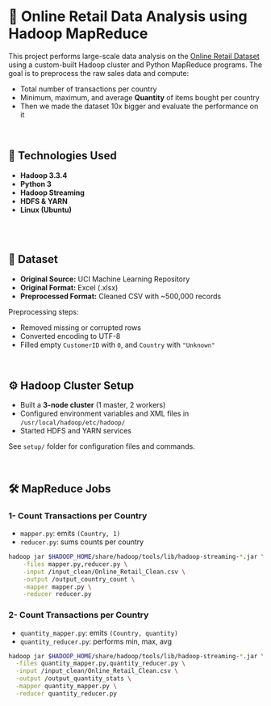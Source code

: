 # 🛒 Online Retail Data Analysis using Hadoop MapReduce

This project performs large-scale data analysis on the [Online Retail Dataset](https://archive.ics.uci.edu/ml/datasets/Online+Retail) using a custom-built Hadoop cluster and Python MapReduce programs. The goal is to preprocess the raw sales data and compute:

- Total number of transactions per country
- Minimum, maximum, and average **Quantity** of items bought per country
- Then we made the dataset 10x bigger and evaluate the performance on it

<br>

## 🚀 Technologies Used

- **Hadoop 3.3.4**
- **Python 3**
- **Hadoop Streaming**
- **HDFS & YARN**
- **Linux (Ubuntu)**

<br>

<br>

## 🧪 Dataset

- **Original Source:** UCI Machine Learning Repository  
- **Original Format:** Excel (.xlsx)  
- **Preprocessed Format:** Cleaned CSV with ~500,000 records

Preprocessing steps:
- Removed missing or corrupted rows
- Converted encoding to UTF-8
- Filled empty `CustomerID` with `0`, and `Country` with `"Unknown"`

<br>

## ⚙️ Hadoop Cluster Setup

- Built a **3-node cluster** (1 master, 2 workers)
- Configured environment variables and XML files in `/usr/local/hadoop/etc/hadoop/`
- Started HDFS and YARN services

See `setup/` folder for configuration files and commands.

<br>

## 🛠 MapReduce Jobs

### 1- Count Transactions per Country

- `mapper.py`: emits `(Country, 1)`
- `reducer.py`: sums counts per country

```bash
hadoop jar $HADOOP_HOME/share/hadoop/tools/lib/hadoop-streaming-*.jar \
    -files mapper.py,reducer.py \
    -input /input_clean/Online_Retail_Clean.csv \
    -output /output_country_count \
    -mapper mapper.py \
    -reducer reducer.py
```

### 2- Count Transactions per Country

- `quantity_mapper.py`: emits `(Country, quantity)`
- `quantity_reducer.py`: performs min, max, avg

```bash
hadoop jar $HADOOP_HOME/share/hadoop/tools/lib/hadoop-streaming-*.jar \
  -files quantity_mapper.py,quantity_reducer.py \
  -input /input_clean/Online_Retail_Clean.csv \
  -output /output_quantity_stats \
  -mapper quantity_mapper.py \
  -reducer quantity_reducer.py
```

